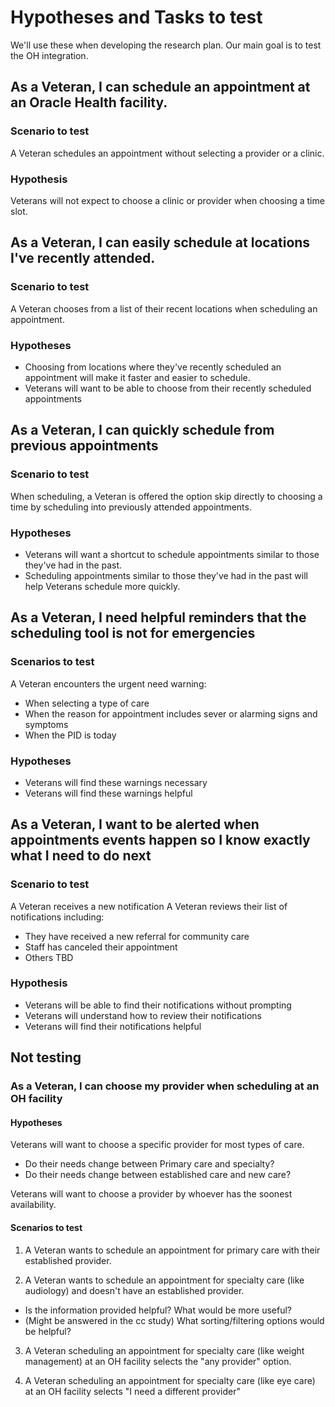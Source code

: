 # Hypotheses and Tasks to test

We'll use these when developing the research plan. Our main goal is to test the OH integration. 

## As a Veteran, I can schedule an appointment at an Oracle Health facility.

### Scenario to test

A Veteran schedules an appointment without selecting a provider or a clinic.

### Hypothesis

Veterans will not expect to choose a clinic or provider when choosing a time slot.

## As a Veteran, I can easily schedule at locations I've recently attended.

### Scenario to test

A Veteran chooses from a list of their recent locations when scheduling an appointment.

### Hypotheses

- Choosing from locations where they've recently scheduled an appointment will make it faster and easier to schedule.
- Veterans will want to be able to choose from their recently scheduled appointments

## As a Veteran, I can quickly schedule from previous appointments

### Scenario to test

When scheduling, a Veteran is offered the option skip directly to choosing a time by scheduling into previously attended appointments.

### Hypotheses

- Veterans will want a shortcut to schedule appointments similar to those they've had in the past. 
- Scheduling appointments similar to those they've had in the past will help Veterans schedule more quickly. 

## As a Veteran, I need helpful reminders that the scheduling tool is not for emergencies

### Scenarios to test

A Veteran encounters the urgent need warning:
- When selecting a type of care
- When the reason for appointment includes sever or alarming signs and symptoms
- When the PID is today

### Hypotheses

- Veterans will find these warnings necessary
- Veterans will find these warnings helpful

## As a Veteran, I want to be alerted when appointments events happen so I know exactly what I need to do next

### Scenario to test

A Veteran receives a new notification
A Veteran reviews their list of notifications including:
- They have received a new referral for community care
- Staff has canceled their appointment
- Others TBD

### Hypothesis

- Veterans will be able to find their notifications without prompting
- Veterans will understand how to review their notifications
- Veterans will find their notifications helpful

## Not testing

### As a Veteran, I can choose my provider when scheduling at an OH facility

#### Hypotheses 

Veterans will want to choose a specific provider for most types of care.
- Do their needs change between Primary care and specialty?
- Do their needs change between established care and new care?

Veterans will want to choose a provider by whoever has the soonest availability.

#### Scenarios to test

1. A Veteran wants to schedule an appointment for primary care with their established provider.

2. A Veteran wants to schedule an appointment for specialty care (like audiology) and doesn't have an established provider.
- Is the information provided helpful? What would be more useful?
- (Might be answered in the cc study) What sorting/filtering options would be helpful?

3. A Veteran scheduling an appointment for specialty care (like weight management) at an OH facility selects the "any provider" option.

4. A Veteran scheduling an appointment for specialty care (like eye care) at an OH facility selects "I need a different provider"




